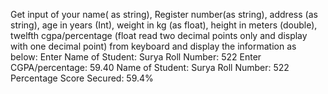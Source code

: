 Get input of your name( as string), Register number(as string), address (as string), age in
years (Int), weight in kg (as float), height in meters (double), twelfth cgpa/percentage
(float read two decimal points only and display with one decimal point) from keyboard
and display the information as below:
Enter Name of Student: Surya
Roll Number: 522
Enter CGPA/percentage: 59.40
Name of Student: Surya
Roll Number: 522
Percentage Score Secured: 59.4%
